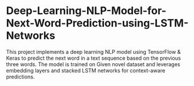 # Deep-Learning-NLP-Model-for-Next-Word-Prediction-using-LSTM-Networks
This project implements a deep learning NLP model using TensorFlow &amp; Keras to predict the next word in a text sequence based on the previous three words. The model is trained on Given novel dataset and leverages embedding layers and stacked LSTM networks for context-aware predictions.
